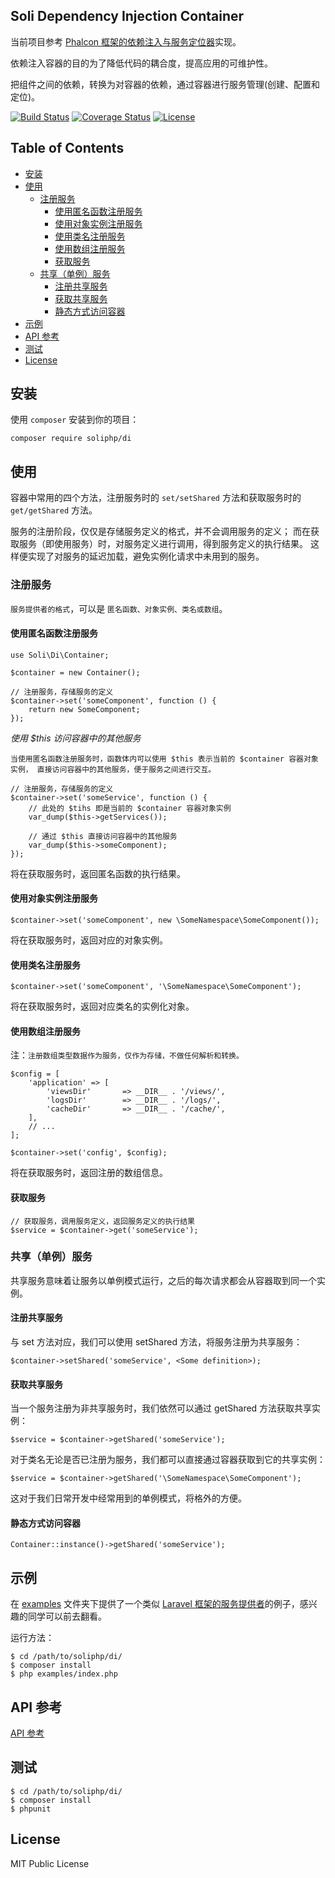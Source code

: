 Soli Dependency Injection Container
------------------

当前项目参考 [Phalcon 框架的依赖注入与服务定位器]实现。

依赖注入容器的目的为了降低代码的耦合度，提高应用的可维护性。

把组件之间的依赖，转换为对容器的依赖，通过容器进行服务管理(创建、配置和定位)。

[![Build Status](https://travis-ci.org/soliphp/di.svg?branch=master)](https://travis-ci.org/soliphp/di)
[![Coverage Status](https://coveralls.io/repos/github/soliphp/di/badge.svg?branch=master)](https://coveralls.io/github/soliphp/di?branch=master)
[![License](https://poser.pugx.org/soliphp/di/license)](https://packagist.org/packages/soliphp/di)


## Table of Contents

* [安装](#安装)
* [使用](#使用)
   * [注册服务](#注册服务)
      * [使用匿名函数注册服务](#使用匿名函数注册服务)
      * [使用对象实例注册服务](#使用对象实例注册服务)
      * [使用类名注册服务](#使用类名注册服务)
      * [使用数组注册服务](#使用数组注册服务)
      * [获取服务](#获取服务)
   * [共享（单例）服务](#共享单例服务)
      * [注册共享服务](#注册共享服务)
      * [获取共享服务](#获取共享服务)
      * [静态方式访问容器](#静态方式访问容器)
* [示例](#示例)
* [API 参考](#api-参考)
* [测试](#测试)
* [License](#license)

## 安装

使用 `composer` 安装到你的项目：

    composer require soliphp/di

## 使用

容器中常用的四个方法，注册服务时的 `set/setShared` 方法和获取服务时的 `get/getShared` 方法。

服务的注册阶段，仅仅是存储服务定义的格式，并不会调用服务的定义；
而在获取服务（即使用服务）时，对服务定义进行调用，得到服务定义的执行结果。
这样便实现了对服务的延迟加载，避免实例化请求中未用到的服务。

### 注册服务

`服务提供者的格式`，可以是 `匿名函数、对象实例、类名或数组`。

#### 使用匿名函数注册服务

    use Soli\Di\Container;

    $container = new Container();

    // 注册服务，存储服务的定义
    $container->set('someComponent', function () {
        return new SomeComponent;
    });

*使用 $this 访问容器中的其他服务*

`当使用匿名函数注册服务时，函数体内可以使用 $this 表示当前的 $container 容器对象实例，
直接访问容器中的其他服务，便于服务之间进行交互。`

    // 注册服务，存储服务的定义
    $container->set('someService', function () {
        // 此处的 $tihs 即是当前的 $container 容器对象实例
        var_dump($this->getServices());

        // 通过 $this 直接访问容器中的其他服务
        var_dump($this->someComponent);
    });

将在获取服务时，返回匿名函数的执行结果。

#### 使用对象实例注册服务

    $container->set('someComponent', new \SomeNamespace\SomeComponent());

将在获取服务时，返回对应的对象实例。

#### 使用类名注册服务

    $container->set('someComponent', '\SomeNamespace\SomeComponent');

将在获取服务时，返回对应类名的实例化对象。

#### 使用数组注册服务

注：`注册数组类型数据作为服务，仅作为存储，不做任何解析和转换。`

    $config = [
        'application' => [
            'viewsDir'       => __DIR__ . '/views/',
            'logsDir'        => __DIR__ . '/logs/',
            'cacheDir'       => __DIR__ . '/cache/',
        ],
        // ...
    ];

    $container->set('config', $config);

将在获取服务时，返回注册的数组信息。

#### 获取服务

    // 获取服务，调用服务定义，返回服务定义的执行结果
    $service = $container->get('someService');

### 共享（单例）服务

共享服务意味着让服务以单例模式运行，之后的每次请求都会从容器取到同一个实例。

#### 注册共享服务

与 set 方法对应，我们可以使用 setShared 方法，将服务注册为共享服务：

    $container->setShared('someService', <Some definition>);

#### 获取共享服务

当一个服务注册为非共享服务时，我们依然可以通过 getShared 方法获取共享实例：

    $service = $container->getShared('someService');

对于类名无论是否已注册为服务，我们都可以直接通过容器获取到它的共享实例：

    $service = $container->getShared('\SomeNamespace\SomeComponent');

这对于我们日常开发中经常用到的单例模式，将格外的方便。

#### 静态方式访问容器

    Container::instance()->getShared('someService');

## 示例

在 [examples] 文件夹下提供了一个类似 [Laravel 框架的服务提供者]的例子，感兴趣的同学可以前去翻看。

运行方法：

    $ cd /path/to/soliphp/di/
    $ composer install
    $ php examples/index.php

## API 参考

[API 参考]

## 测试

    $ cd /path/to/soliphp/di/
    $ composer install
    $ phpunit

## License

MIT Public License


[Phalcon 框架的依赖注入与服务定位器]: https://docs.phalconphp.com/en/latest/di
[API 参考]: http://soli-api.aboutc.net/Soli/Di.html
[examples]: examples
[Laravel 框架的服务提供者]: https://laravel.com/docs/5.4/providers
